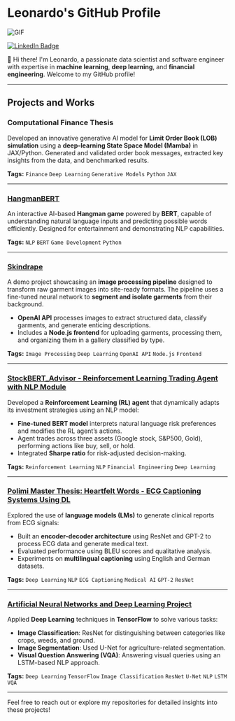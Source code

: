 # Leonardo's GitHub Profile  

![GIF](https://private-user-images.githubusercontent.com/74038190/264141683-8aa99f6c-267d-4977-9cd3-1a4c11675863.gif?jwt=eyJhbGciOiJIUzI1NiIsInR5cCI6IkpXVCJ9.eyJpc3MiOiJnaXRodWIuY29tIiwiYXVkIjoicmF3LmdpdGh1YnVzZXJjb250ZW50LmNvbSIsImtleSI6ImtleTUiLCJleHAiOjE3MjAyNTgwMTUsIm5iZiI6MTcyMDI1NzcxNSwicGF0aCI6Ii83NDAzODE5MC8yNjQxNDE2ODMtOGFhOTlmNmMtMjY3ZC)  

[![LinkedIn Badge](https://img.shields.io/badge/LinkedIn-Profile-informational?style=flat&logo=linkedin&logoColor=white&color=0077B5)](https://www.linkedin.com/in/leonardo-guerra-leo/)  

👋 Hi there! I'm Leonardo, a passionate data scientist and software engineer with expertise in **machine learning**, **deep learning**, and **financial engineering**. Welcome to my GitHub profile!  

---

## Projects and Works  

### Computational Finance Thesis
Developed an innovative generative AI model for **Limit Order Book (LOB) simulation** using a **deep-learning State Space Model (Mamba)** in JAX/Python. Generated and validated order book messages, extracted key insights from the data, and benchmarked results.  

**Tags:** `Finance` `Deep Learning` `Generative Models` `Python` `JAX`  

---

### [HangmanBERT](#)  
An interactive AI-based **Hangman game** powered by **BERT**, capable of understanding natural language inputs and predicting possible words efficiently. Designed for entertainment and demonstrating NLP capabilities.  

**Tags:** `NLP` `BERT` `Game Development` `Python`  

---

### [Skindrape](#)  
A demo project showcasing an **image processing pipeline** designed to transform raw garment images into site-ready formats. The pipeline uses a fine-tuned neural network to **segment and isolate garments** from their background.  
- **OpenAI API** processes images to extract structured data, classify garments, and generate enticing descriptions.  
- Includes a **Node.js frontend** for uploading garments, processing them, and organizing them in a gallery classified by type.  

**Tags:** `Image Processing` `Deep Learning` `OpenAI API` `Node.js` `Frontend`  

---

### [StockBERT_Advisor - Reinforcement Learning Trading Agent with NLP Module](#)  
Developed a **Reinforcement Learning (RL) agent** that dynamically adapts its investment strategies using an NLP model:  
- **Fine-tuned BERT model** interprets natural language risk preferences and modifies the RL agent’s actions.  
- Agent trades across three assets (Google stock, S&P500, Gold), performing actions like buy, sell, or hold.  
- Integrated **Sharpe ratio** for risk-adjusted decision-making.  

**Tags:** `Reinforcement Learning` `NLP` `Financial Engineering` `Deep Learning`  

---

### [Polimi Master Thesis: Heartfelt Words - ECG Captioning Systems Using DL](https://github.com/leoguerra97/HeartfeltWords)  
Explored the use of **language models (LMs)** to generate clinical reports from ECG signals:  
- Built an **encoder-decoder architecture** using ResNet and GPT-2 to process ECG data and generate medical text.  
- Evaluated performance using BLEU scores and qualitative analysis.  
- Experiments on **multilingual captioning** using English and German datasets.  

**Tags:** `Deep Learning` `NLP` `ECG Captioning` `Medical AI` `GPT-2` `ResNet`  

---

### [Artificial Neural Networks and Deep Learning Project](#)  
Applied **Deep Learning** techniques in **TensorFlow** to solve various tasks:  
- **Image Classification**: ResNet for distinguishing between categories like crops, weeds, and ground.  
- **Image Segmentation**: Used U-Net for agriculture-related segmentation.  
- **Visual Question Answering (VQA)**: Answering visual queries using an LSTM-based NLP approach.  

**Tags:** `Deep Learning` `TensorFlow` `Image Classification` `ResNet` `U-Net` `NLP` `LSTM` `VQA`  

---

Feel free to reach out or explore my repositories for detailed insights into these projects!
